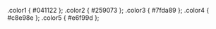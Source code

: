 .color1 { #041122 };
.color2 { #259073 };
.color3 { #7fda89 };
.color4 { #c8e98e };
.color5 { #e6f99d };